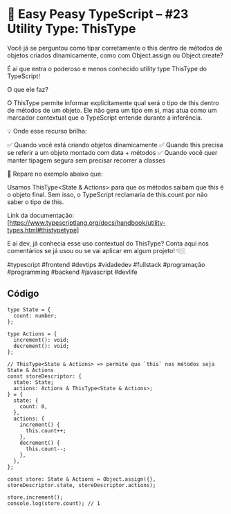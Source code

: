 # 🧠 Easy Peasy TypeScript – #23 Utility Type: ThisType<T>
Você já se perguntou como tipar corretamente o this dentro de métodos de objetos criados dinamicamente, como com Object.assign ou Object.create?

É aí que entra o poderoso e menos conhecido utility type ThisType<T> do TypeScript!

O que ele faz?

O ThisType<T> permite informar explicitamente qual será o tipo de this dentro de métodos de um objeto. Ele não gera um tipo em si, mas atua como um marcador contextual que o TypeScript entende durante a inferência.

💡 Onde esse recurso brilha:

✅ Quando você está criando objetos dinamicamente
✅ Quando this precisa se referir a um objeto montado com data + métodos
✅ Quando você quer manter tipagem segura sem precisar recorrer a classes

📌 Repare no exemplo abaixo que:

Usamos ThisType<State & Actions> para que os métodos saibam que this é o objeto final.
Sem isso, o TypeScript reclamaria de this.count por não saber o tipo de this.

Link da documentação:[https://www.typescriptlang.org/docs/handbook/utility-types.html#thistypetype]

E aí dev, já conhecia esse uso contextual do ThisType?
Conta aqui nos comentários se já usou ou se vai aplicar em algum projeto! 👇🏼

#typescript #frontend #devtips #vidadedev #fullstack #programação #programming #backend #javascript #devlife

## Código
```
type State = {
  count: number;
};

type Actions = {
  increment(): void;
  decrement(): void;
};

// ThisType<State & Actions> => permite que `this` nos métodos seja State & Actions
const storeDescriptor: {
  state: State;
  actions: Actions & ThisType<State & Actions>;
} = {
  state: {
    count: 0,
  },
  actions: {
    increment() {
      this.count++;
    },
    decrement() {
      this.count--;
    },
  },
};

const store: State & Actions = Object.assign({}, storeDescriptor.state, storeDescriptor.actions);

store.increment();
console.log(store.count); // 1
```